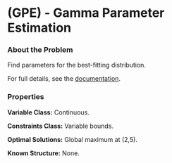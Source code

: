 # (GPE) - Gamma Parameter Estimation

### About the Problem

Find parameters for the best-fitting distribution.

For full details, see the [documentation](https://github.com/simopt-admin/simopt/tree/matlab/Problems/GPE/ParameterEstimation-Gamma.pdf).

### Properties

**Variable Class:** Continuous.

**Constraints Class:** Variable bounds.

**Optimal Solutions:** Global maximum at (2,5).

**Known Structure:** None.
